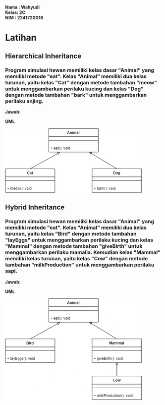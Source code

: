 **Nama : Wahyudi** <br>
**Kelas: 2C** <br>
**NIM  : 2241720018** <br>
# Latihan

## Hierarchical Inheritance

### Program simulasi hewan memiliki kelas dasar "Animal" yang memiliki metode "eat". Kelas "Animal" memiliki dua kelas turunan, yaitu kelas "Cat" dengan metode tambahan "meow" untuk menggambarkan perilaku kucing dan kelas "Dog" dengan metode tambahan "bark" untuk menggambarkan perilaku anjing.

**Jawab:** 

**UML** 

![UML](img/Hierarchical_Inheritance.png)

## Hybrid Inheritance

### Program simulasi hewan memiliki kelas dasar "Animal" yang memiliki metode "eat". Kelas "Animal" memiliki dua kelas turunan, yaitu kelas "Bird" dengan metode tambahan "layEggs" untuk menggambarkan perilaku kucing dan kelas "Mammal" dengan metode tambahan "giveBirth" untuk menggambarkan perilaku mamalia. Kemudian kelas "Mammal" memiliki kelas turunan, yaitu kelas "Cow" dengan metode tambahan "milkProduction" untuk menggambarkan perilaku sapi.

**Jawab:** 

**UML** 

![UML](img/Hybrid_Inheritance.png)